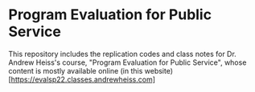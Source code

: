 # Program Evaluation for Public Service

This repository includes the replication codes and class notes for Dr. Andrew Heiss's course, "Program Evaluation for Public Service", whose content is mostly available online (in this website)[https://evalsp22.classes.andrewheiss.com]
